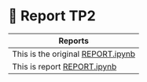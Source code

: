 # &#x1F4DD; Report TP2

| Reports |
|-|
| This is the original [REPORT.ipynb](REPORT.ipynb) |
| This is report [REPORT.ipynb](https://nbviewer.org/github/setrar/DigiCom/blob/main/Labs/TP2/REPORT.ipynb) |
